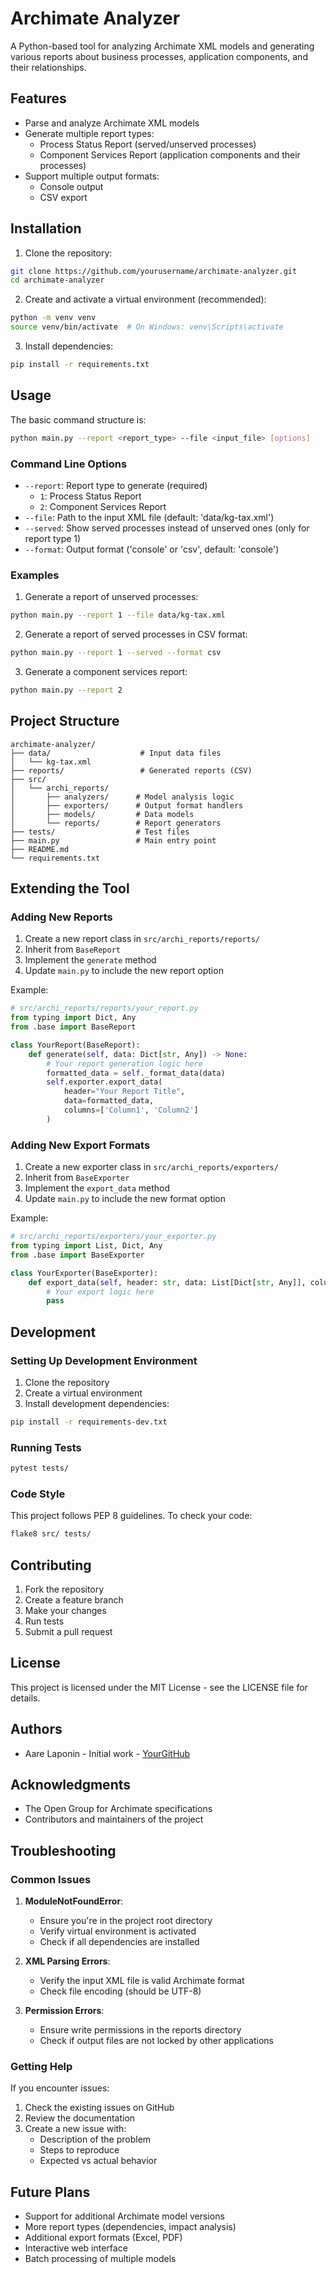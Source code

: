 # Archimate Analyzer

A Python-based tool for analyzing Archimate XML models and generating various reports about business processes, application components, and their relationships.

## Features

- Parse and analyze Archimate XML models
- Generate multiple report types:
  - Process Status Report (served/unserved processes)
  - Component Services Report (application components and their processes)
- Support multiple output formats:
  - Console output
  - CSV export

## Installation

1. Clone the repository:
```bash
git clone https://github.com/yourusername/archimate-analyzer.git
cd archimate-analyzer
```

2. Create and activate a virtual environment (recommended):
```bash
python -m venv venv
source venv/bin/activate  # On Windows: venv\Scripts\activate
```

3. Install dependencies:
```bash
pip install -r requirements.txt
```

## Usage

The basic command structure is:
```bash
python main.py --report <report_type> --file <input_file> [options]
```

### Command Line Options

- `--report`: Report type to generate (required)
  - `1`: Process Status Report
  - `2`: Component Services Report
- `--file`: Path to the input XML file (default: 'data/kg-tax.xml')
- `--served`: Show served processes instead of unserved ones (only for report type 1)
- `--format`: Output format ('console' or 'csv', default: 'console')

### Examples

1. Generate a report of unserved processes:
```bash
python main.py --report 1 --file data/kg-tax.xml
```

2. Generate a report of served processes in CSV format:
```bash
python main.py --report 1 --served --format csv
```

3. Generate a component services report:
```bash
python main.py --report 2
```

## Project Structure

```
archimate-analyzer/
├── data/                    # Input data files
│   └── kg-tax.xml
├── reports/                 # Generated reports (CSV)
├── src/
│   └── archi_reports/
│       ├── analyzers/      # Model analysis logic
│       ├── exporters/      # Output format handlers
│       ├── models/         # Data models
│       └── reports/        # Report generators
├── tests/                  # Test files
├── main.py                 # Main entry point
├── README.md
└── requirements.txt
```

## Extending the Tool

### Adding New Reports

1. Create a new report class in `src/archi_reports/reports/`
2. Inherit from `BaseReport`
3. Implement the `generate` method
4. Update `main.py` to include the new report option

Example:
```python
# src/archi_reports/reports/your_report.py
from typing import Dict, Any
from .base import BaseReport

class YourReport(BaseReport):
    def generate(self, data: Dict[str, Any]) -> None:
        # Your report generation logic here
        formatted_data = self._format_data(data)
        self.exporter.export_data(
            header="Your Report Title",
            data=formatted_data,
            columns=['Column1', 'Column2']
        )
```

### Adding New Export Formats

1. Create a new exporter class in `src/archi_reports/exporters/`
2. Inherit from `BaseExporter`
3. Implement the `export_data` method
4. Update `main.py` to include the new format option

Example:
```python
# src/archi_reports/exporters/your_exporter.py
from typing import List, Dict, Any
from .base import BaseExporter

class YourExporter(BaseExporter):
    def export_data(self, header: str, data: List[Dict[str, Any]], columns: List[str]) -> None:
        # Your export logic here
        pass
```

## Development

### Setting Up Development Environment

1. Clone the repository
2. Create a virtual environment
3. Install development dependencies:
```bash
pip install -r requirements-dev.txt
```

### Running Tests

```bash
pytest tests/
```

### Code Style

This project follows PEP 8 guidelines. To check your code:
```bash
flake8 src/ tests/
```

## Contributing

1. Fork the repository
2. Create a feature branch
3. Make your changes
4. Run tests
5. Submit a pull request

## License

This project is licensed under the MIT License - see the LICENSE file for details.

## Authors

- Aare Laponin - Initial work - [YourGitHub](https://github.com/aarelaponin)

## Acknowledgments

- The Open Group for Archimate specifications
- Contributors and maintainers of the project

## Troubleshooting

### Common Issues

1. **ModuleNotFoundError**:
   - Ensure you're in the project root directory
   - Verify virtual environment is activated
   - Check if all dependencies are installed

2. **XML Parsing Errors**:
   - Verify the input XML file is valid Archimate format
   - Check file encoding (should be UTF-8)

3. **Permission Errors**:
   - Ensure write permissions in the reports directory
   - Check if output files are not locked by other applications

### Getting Help

If you encounter issues:
1. Check the existing issues on GitHub
2. Review the documentation
3. Create a new issue with:
   - Description of the problem
   - Steps to reproduce
   - Expected vs actual behavior

## Future Plans

- Support for additional Archimate model versions
- More report types (dependencies, impact analysis)
- Additional export formats (Excel, PDF)
- Interactive web interface
- Batch processing of multiple models

